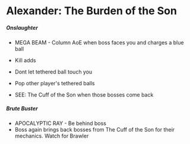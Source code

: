 # Alexander: The Burden of the Son

##### Onslaughter

- MEGA BEAM - Column AoE when boss faces you and charges a blue ball
- Kill adds
- Dont let tethered ball touch you
- Pop other player's tethered balls

- SEE: The Cuff of the Son when those bosses come back

##### Brute Buster

- APOCALYPTIC RAY - Be behind boss
- Boss again brings back bosses from The Cuff of the Son for their mechanics. Watch for Brawler
